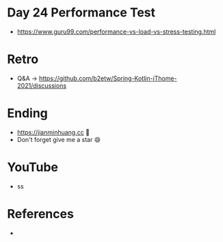 # Day 24 Performance Test
* https://www.guru99.com/performance-vs-load-vs-stress-testing.html

# Retro
* Q&A -> https://github.com/b2etw/Spring-Kotlin-iThome-2021/discussions

# Ending
* https://jianminhuang.cc 🌈
* Don't forget give me a star 😄

# YouTube
* ss

# References
* 
